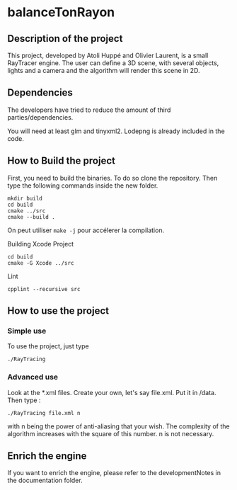 # balanceTonRayon

## Description of the project

This project, developed by Atoli Huppé and Olivier Laurent, is a small RayTracer engine. The user can define a 3D scene, with several objects, lights and a camera and the algorithm will render this scene in 2D.

## Dependencies

The developers have tried to reduce the amount of third parties/dependencies.

You will need at least glm and tinyxml2. Lodepng is already included in the code.

## How to Build the project

First, you need to build the binaries. To do so clone the repository. Then type the following commands inside the new folder.

```shell
mkdir build
cd build
cmake ../src
cmake --build .
```

On peut utiliser `make -j` pour accélerer la compilation.

Building Xcode Project

```shell
cd build
cmake -G Xcode ../src
```

Lint

```shell
cpplint --recursive src
```

## How to use the project

### Simple use

To use the project, just type

```shell
./RayTracing
```

### Advanced use

Look at the \*.xml files. Create your own, let's say file.xml. Put it in /data. Then type :

```shell
./RayTracing file.xml n
```

with n being the power of anti-aliasing that your wish. The complexity of the algorithm increases with the square of this number. n is not necessary.

## Enrich the engine

If you want to enrich the engine, please refer to the developmentNotes in the documentation folder.

